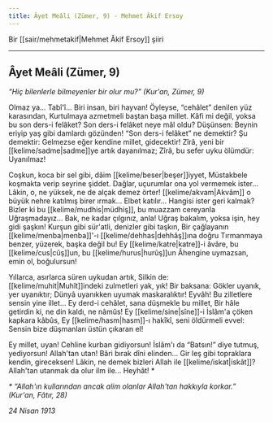 ```yaml
---
title: Âyet Meâli (Zümer, 9) - Mehmet Âkif Ersoy
---
```


Bir [[sair/mehmetakif|Mehmet Âkif Ersoy]] şiiri

---

## Âyet Meâli (Zümer, 9)
*“Hiç bilenlerle bilmeyenler bir olur mu?”
(Kur'an, Zümer, 9)*

Olmaz ya... Tabî'î... Biri insan, biri hayvan!
Öyleyse, “cehâlet” denilen yüz karasından,
Kurtulmaya azmetmeli baştan başa millet.
Kâfi mi değil, yoksa bu son ders-i felâket?
Son ders-i felâket neye mâl oldu? Düşünsen:
Beynin eriyip yaş gibi damlardı gözünden!
“Son ders-i felâket” ne demektir? Şu demektir:
Gelmezse eğer kendine millet, gidecektir!
Zîrâ, yeni bir [[kelime/sadme|sadme]]ye artık dayanılmaz;
Zîrâ, bu sefer uyku ölümdür: Uyanılmaz!

Coşkun, koca bir sel gibi, dâim [[kelime/beser|beşer]]iyyet,
Müstakbele koşmakta verip seyrine şiddet.
Dağlar, uçurumlar ona yol vermemek ister...
Lâkin, o, ne yüksek, ne de alçak demez örter!
[[kelime/akvam|Akvâm]] o büyük nehre katılmış birer ırmak...
Elbet katılır... Hangisi ister geri kalmak?
Bizler ki bu [[kelime/mudhis|müdhiş]], bu muazzam cereyanla
Uğraşmadayız... Bak, ne kadar çılgınız, anla!
Uğraş bakalım, yoksa işin, hey gidi şaşkın!
Kurşun gibi sür'atli, denizler gibi taşkın,
Bir çağlayanın [[kelime/menba|menba]]'-ı [[kelime/dehhas|dehhâş]]ına doğru
Tırmanmaya benzer, yüzerek, başka değil bu!
Ey [[kelime/katre|katre]]-i âvâre, bu [[kelime/cus|cûş]]un, bu [[kelime/hurus|hurûş]]un
Âhengine uymazsan, emin ol, boğulursun!

Yıllarca, asırlarca süren uykudan artık,
Silkin de: [[kelime/muhit|Muhît]]indeki zulmetleri yak, yık!
Bir baksana: Gökler uyanık, yer uyanıktır;
Dünyâ uyanıkken uyumak maskaralıktır!
Eyvâh! Bu zilletlere sensin yine illet...
Ey derd-i cehâlet, sana düşmekle bu millet,
Bir hâle getirdin ki, ne din kaldı, ne nâmûs!
Ey [[kelime/sine|sîne]]-i İslâm'a çöken kapkara kâbûs,
Ey [[kelime/hasm|hasm]]-ı hakîkî, seni öldürmeli evvel:
Sensin bize düşmanları üstün çıkaran el!

Ey millet, uyan! Cehline kurban gidiyorsun!
İslâm'ı da “Batsın!” diye tutmuş, yediyorsun!
Allah'tan utan! Bâri bırak dîni elinden...
Gir leş gibi topraklara kendin, gireceksen!
Lâkin, ne demek bizleri Allah ile [[kelime/iskat|iskât]]?
Allah'tan utanmak da olur ilm ile... Heyhât! *

*\* “Allah'ın kullarından ancak alim olanlar Allah'tan hakkıyla korkar.” (Kur'an, Fâtır, 28)*

*24 Nisan 1913*
